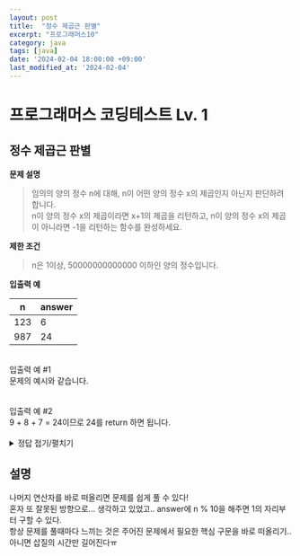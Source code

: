 ```yaml
---
layout: post
title:  "정수 제곱근 판별"
excerpt: "프로그래머스10"
category: java
tags: [java]
date: '2024-02-04 18:00:00 +09:00'
last_modified_at: '2024-02-04'
---
```


# 프로그래머스 코딩테스트 Lv. 1

## 정수 제곱근 판별


**문제 설명**
> 임의의 양의 정수 n에 대해, n이 어떤 양의 정수 x의 제곱인지 아닌지 판단하려 합니다.<br>
n이 양의 정수 x의 제곱이라면 x+1의 제곱을 리턴하고, n이 양의 정수 x의 제곱이 아니라면 -1을 리턴하는 함수를 완성하세요.<br>

**제한 조건**
> n은 1이상, 50000000000000 이하인 양의 정수입니다.<br>


**입출력 예**

| n   | answer |
| --- | ------ |
| 123 | 6      |
| 987 | 24     |


<br>
입출력 예 #1<br>
문제의 예시와 같습니다.<br>
<br><br>
입출력 예 #2<br>
9 + 8 + 7 = 24이므로 24를 return 하면 됩니다.<br><br>



<details>
<summary>정답 접기/펼치기</summary>
<div markdown="1">

```java

import java.util.*;

public class Solution {
    public int solution(int n) {
        int answer = 0;
        
        while(n > 0) {
            answer += n % 10;
            n /= 10;
        }
        return answer;
    }
}

```

</div>
</details>



## 설명

나머지 연산자를 바로 떠올리면 문제를 쉽게 풀 수 있다! <br>
혼자 또 잘못된 방향으로... 생각하고 있었고.. answer에 n % 10을 해주면 1의 자리부터 구할 수 있다. <br>
항상 문제를 풀때마다 느끼는 것은 주어진 문제에서 필요한 핵심 구문을 바로 떠올리기..아니면 삽질의 시간만 길어진다ㅠ